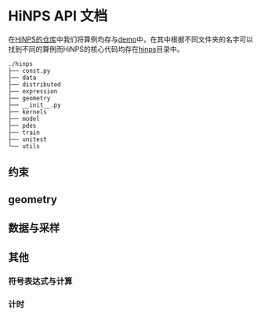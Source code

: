 # HiNPS API 文档

在[HiNPS的仓库](https://github.com/chaoyanggroup/hinps/)中我们将算例均存与[demo](https://github.com/chaoyanggroup/hinps/tree/dev/demo)中，在其中根据不同文件夹的名字可以找到不同的算例而HiNPS的核心代码均存在[hinps](https://github.com/chaoyanggroup/hinps/tree/dev/hinps)目录中。

```{code-block} 
./hinps
├── const.py
├── data
├── distributed
├── expression
├── geometry
├── __init__.py
├── kernels
├── model
├── pdes
├── train
├── unitest
└── utils
```

## 约束

## geometry
## 数据与采样

## 其他

### 符号表达式与计算
### 计时